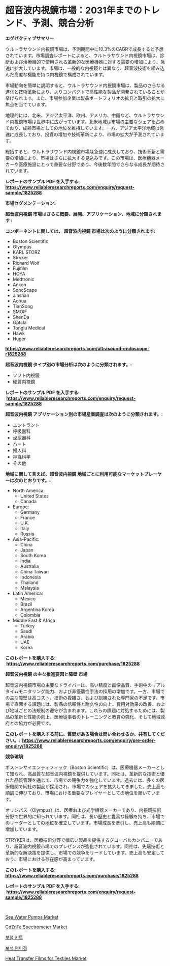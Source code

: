 <p><h1>超音波内視鏡市場：2031年までのトレンド、予測、競合分析</h1></p><p><strong>エグゼクティブサマリー</strong></p>
<p><p>ウルトラサウンド内視鏡市場は、予測期間中に10.3%のCAGRで成長すると予想されています。市場調査レポートによると、ウルトラサウンド内視鏡市場は、診断および治療目的で使用される革新的な医療機器に対する需要の増加により、急速に拡大しています。市場は、一般的な内視鏡とは異なり、超音波技術を組み込んだ高度な機能を持つ内視鏡で構成されています。</p><p>市場動向を簡単に説明すると、ウルトラサウンド内視鏡市場は、製品のさらなる進化と技術革新により、よりコンパクトで高性能な製品が開発されていることが挙げられます。また、市場参加企業は製品ポートフォリオの拡充と取引の拡大に焦点を当てています。</p><p>地理的には、北米、アジア太平洋、欧州、アメリカ、中国など、ウルトラサウンド内視鏡市場は世界中に広がっています。北米地域は市場の主要なシェアを占めており、成熟市場としての地位を維持しています。一方、アジア太平洋地域は急速に成長しており、投資の増加や技術革新により、市場の拡大が予測されています。</p><p>総括すると、ウルトラサウンド内視鏡市場は急速に成長しており、技術革新と需要の増加により、市場はさらに拡大する見込みです。この市場は、医療機器メーカーや医療施設にとって重要な分野であり、今後数年間でさらなる成長が期待されています。</p></p>
<p><strong>レポートのサンプル PDF を入手する: <a href="https://www.reliableresearchreports.com/enquiry/request-sample/1825288">https://www.reliableresearchreports.com/enquiry/request-sample/1825288</a></strong></p>
<p><strong>市場セグメンテーション:</strong></p>
<p><strong> 超音波内視鏡 市場はさらに概要、展開、アプリケーション、地域に分類されます :</strong></p>
<p><strong>コンポーネントに関しては、 超音波内視鏡 市場は次のように分類されます: &nbsp;</strong></p>
<p><ul><li>Boston Scientific</li><li>Olympus</li><li>KARL STORZ</li><li>Stryker</li><li>Richard Wolf</li><li>Fujifilm</li><li>HOYA</li><li>Medtronic</li><li>Ankon</li><li>SonoScape</li><li>Jinshan</li><li>Aohua</li><li>TianSong</li><li>SMOIF</li><li>ShenDa</li><li>Optcla</li><li>Tonglu Medical</li><li>Hawk</li><li>Huger</li></ul></p>
<p><strong><a href="https://www.reliableresearchreports.com/ultrasound-endoscope-r1825288">https://www.reliableresearchreports.com/ultrasound-endoscope-r1825288</a></strong></p>
<p><strong> 超音波内視鏡 タイプ別の市場分析は次のように分類されます。:</strong></p>
<p><ul><li>ソフト内視鏡</li><li>硬質内視鏡</li></ul></p>
<p><strong>レポートのサンプル PDF を入手する: &nbsp;<a href="https://www.reliableresearchreports.com/enquiry/request-sample/1825288">https://www.reliableresearchreports.com/enquiry/request-sample/1825288</a></strong></p>
<p><strong> 超音波内視鏡 アプリケーション別の市場産業調査は次のように分類されます。:</strong></p>
<p><ul><li>エントラント</li><li>呼吸器科</li><li>泌尿器科</li><li>ハート</li><li>婦人科</li><li>神経科学</li><li>その他</li></ul></p>
<p><strong>地域に関して言えば、超音波内視鏡 地域ごとに利用可能なマーケットプレーヤーは次のとおりです。:</strong></p>
<p><ul>
    <li>
        North America:
        <ul>
            <li>United States</li>
            <li>Canada</li>
        </ul>
    </li>
    <li>
        Europe:
        <ul>
            <li>Germany</li>
            <li>France</li>
            <li>U.K.</li>
            <li>Italy</li>
            <li>Russia</li>
        </ul>
    </li>
    <li>
        Asia-Pacific:
        <ul>
            <li>China</li>
            <li>Japan</li>
            <li>South Korea</li>
            <li>India</li>
            <li>Australia</li>
            <li>China Taiwan</li>
            <li>Indonesia</li>
            <li>Thailand</li>
            <li>Malaysia</li>
        </ul>
    </li>
    <li>
        Latin America:
        <ul>
            <li>Mexico</li>
            <li>Brazil</li>
            <li>Argentina Korea</li>
            <li>Colombia</li>
        </ul>
    </li>
    <li>
        Middle East & Africa:
        <ul>
            <li>Turkey</li>
            <li>Saudi</li>
            <li>Arabia</li>
            <li>UAE</li>
            <li>Korea</li>
        </ul>
    </li>
    </ul></p>
<p><strong>このレポートを購入する: &nbsp;<a href="https://www.reliableresearchreports.com/purchase/1825288">https://www.reliableresearchreports.com/purchase/1825288</a></strong></p>
<p><strong>超音波内視鏡 の主な推進要因と障壁 市場</strong></p>
<p><p>超音波内視鏡市場の主要なドライバーは、高い精度と画像品質、手術中のリアルタイムモニタリング能力、および非侵襲性手法の採用の増加です。一方、市場での主な障壁は高コスト、技術の複雑さ、および訓練された専門家の不足です。市場で直面する課題には、製品の信頼性と耐久性の向上、費用対効果の改善、および地域ごとの法規制の遵守が含まれます。これらの課題に対処するためには、製品の革新と性能の向上、医療従事者のトレーニングと教育の強化、そして地域政府との協力が必要です。</p></p>
<p><strong>このレポートを購入する前に、質問がある場合は問い合わせるか、共有してください。:&nbsp; <a href="https://www.reliableresearchreports.com/enquiry/pre-order-enquiry/1825288">https://www.reliableresearchreports.com/enquiry/pre-order-enquiry/1825288</a></strong></p>
<p><strong>競争環境</strong></p>
<p><p>ボストンサイエンティフィック（Boston Scientific）は、医療機器メーカーとして知られ、高品質な超音波内視鏡を提供しています。同社は、革新的な技術と優れた品質管理を通じて、市場での競争力を強化しています。過去には、多くの医療機関で同社の製品が採用され、市場でのシェアを拡大してきました。売上高も順調に伸びており、市場における重要なプレイヤーとしての地位を築いています。</p><p>オリンパス（Olympus）は、医療および光学機器メーカーであり、内視鏡技術分野で世界的に知られています。同社は、長い歴史と豊富な経験を持ち、市場でのリーダーとしての地位を確立しています。市場成長を牽引し、売上高も順調に増加しています。</p><p>STRYKERは、医療技術分野で幅広い製品を提供するグローバルカンパニーであり、超音波内視鏡市場でのプレゼンスが強化されています。同社は、先端技術と革新的な解決策を提供し、市場での競争をリードしています。売上高も安定しており、市場における存在感が高まっています。</p></p>
<p><strong>このレポートを購入する: &nbsp; <a href="https://www.reliableresearchreports.com/purchase/1825288">https://www.reliableresearchreports.com/purchase/1825288</a></strong></p>
<p><strong>レポートのサンプル PDF を入手する: &nbsp;<a href="https://www.reliableresearchreports.com/enquiry/request-sample/1825288">https://www.reliableresearchreports.com/enquiry/request-sample/1825288</a></strong><strong></strong></p>
<p>&nbsp;</p>
<p><p><a href="https://github.com/YashRP12/Market-Research-Report-List-4/blob/main/sea-water-pumps-market.md">Sea Water Pumps Market</a></p><p><a href="https://www.linkedin.com/pulse/cdznte-spectrometer-market-research-report-forecasted-period-dryge?trackingId=J5tb0ymbY5lkXkNvwp6ezQ%3D%3D">CdZnTe Spectrometer Market</a></p><p><a href="https://medium.com/@anitabeatty2023_43986/prosthetic-kit-%EC%8B%9C%EC%9E%A5-%EA%B7%9C%EB%AA%A8%EB%8A%94-%EC%A0%84-%EC%84%B8%EA%B3%84-%EC%82%B0%EC%97%85%EC%97%90%EC%84%9C-%EC%B5%9C%EA%B3%A0%EC%9D%98-%EB%A7%88%EC%BC%80%ED%8C%85-%EC%B1%84%EB%84%90%EC%9D%84-%EB%B3%B4%EC%97%AC%EC%A4%8D%EB%8B%88%EB%8B%A4-e5836e0f2fb0">보철 키트</a></p><p><a href="https://medium.com/@harrymoreno266/2024%EB%85%84%EB%B6%80%ED%84%B0-2031%EB%85%84%EA%B9%8C%EC%A7%80%EC%9D%98-%EB%B3%B4%EC%84%9D-%ED%98%84%EB%AF%B8%EA%B2%BD-%EC%8B%9C%EC%9E%A5-%EC%A0%90%EC%9C%A0%EC%9C%A8-%EB%B3%80%ED%99%94%EC%99%80-%EC%8B%9C%EC%9E%A5-%EC%84%B1%EC%9E%A5-%ED%8A%B8%EB%A0%8C%EB%93%9C-d67a6c335575">보석 현미경</a></p><p><a href="https://www.linkedin.com/pulse/heat-transfer-films-textiles-market-provides-detailed-segmentation-t2oee?trackingId=p%2BO7lRr0lkRUQH9o%2FJNjag%3D%3D">Heat Transfer Films for Textiles Market</a></p></p>